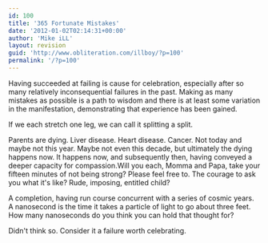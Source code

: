 ```yaml
---
id: 100
title: '365 Fortunate Mistakes'
date: '2012-01-02T02:14:31+00:00'
author: 'Mike iLL'
layout: revision
guid: 'http://www.obliteration.com/illboy/?p=100'
permalink: '/?p=100'
---
```


Having succeeded at failing is cause for celebration, especially after so many relatively inconsequential failures in the past. Making as many mistakes as possible is a path to wisdom and there is at least some variation in the manifestation, demonstrating that experience has been gained.

If we each stretch one leg, we can call it splitting a split.

Parents are dying. Liver disease. Heart disease. Cancer. Not today and maybe not this year. Maybe not even this decade, but ultimately the dying happens now. It happens now, and subsequently then, having conveyed a deeper capacity for compassion.Will you each, Momma and Papa, take your fifteen minutes of not being strong? Please feel free to. The courage to ask you what it's like? Rude, imposing, entitled child?

A completion, having run course concurrent with a series of cosmic years. A nanosecond is the time it takes a particle of light to go about three feet. How many nanoseconds do you think you can hold that thought for?

Didn't think so. Consider it a failure worth celebrating.